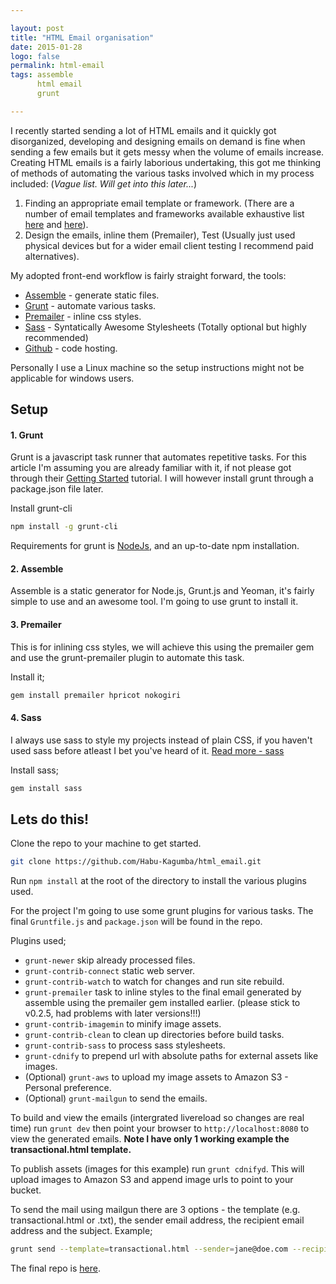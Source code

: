 ```yaml
---

layout: post
title: "HTML Email organisation"
date: 2015-01-28
logo: false
permalink: html-email
tags: assemble
      html email
      grunt

---
```


I recently started sending a lot of HTML emails and it quickly got disorganized, developing and designing emails on demand is fine when sending a few emails but it gets messy when the volume of emails increase. Creating HTML emails is a fairly laborious undertaking, this got me thinking of methods of automating the various tasks involved which in my process included:
(*Vague list. Will get into this later...*)

1.	Finding an appropriate email template or framework. (There are a number of email templates and frameworks available exhaustive list [here](http://responsiveemailresources.com/) and [here](http://rodriguezcommaj.com/resources)).
2.	Design the emails, inline them (Premailer), Test (Usually just used physical devices but for a wider email client testing I recommend paid alternatives).

My adopted front-end workflow is fairly straight forward, the tools:

* [Assemble](http://assemble.io/) - generate static files.
* [Grunt](http://gruntjs.com/) - automate various tasks.
* [Premailer](http://premailer.dialect.ca/) - inline css styles.
* [Sass](http://sass-lang.com/) - Syntatically Awesome Stylesheets (Totally optional but highly recommended)
* [Github](http://github.com) - code hosting.


Personally I use a Linux machine so the setup instructions might not be applicable for windows users.

## Setup

#### 1. Grunt

Grunt is a javascript task runner that automates repetitive tasks. For this article I'm assuming you are already familiar with it, if not please got through their [Getting Started](http://gruntjs.com/getting-started) tutorial. I will however install grunt through a package.json file later.

Install grunt-cli

```bash
npm install -g grunt-cli
```

Requirements for grunt is [NodeJs](http://nodejs.org), and an up-to-date npm installation.

#### 2. Assemble

Assemble is a static generator for Node.js, Grunt.js and Yeoman, it's fairly simple to use and an awesome tool. I'm going to use grunt to install it.

#### 3. Premailer

This is for inlining css styles, we will achieve this using the premailer gem and use the grunt-premailer plugin to automate this task.

Install it;

```bash
gem install premailer hpricot nokogiri
```

#### 4. Sass

I always use sass to style my projects instead of plain CSS, if you haven't used sass before atleast I bet you've heard of it. [Read more - sass](http://sass-lang.com)

Install sass;

```bash
gem install sass
```
## Lets do this!

Clone the repo to your machine to get started.

```bash
git clone https://github.com/Habu-Kagumba/html_email.git
```

Run <code class="post-code">npm install</code> at the root of the directory to install the various plugins used.

For the project I'm going to use some grunt plugins for various tasks. The final <code class="post-code">Gruntfile.js</code> and <code class="post-code">package.json</code> will be found in the repo.

Plugins used;

* <code class="post-code">grunt-newer</code> skip already processed files.
* <code class="post-code">grunt-contrib-connect</code> static web server.
* <code class="post-code">grunt-contrib-watch</code> to watch for changes and run site rebuild.
* <code class="post-code">grunt-premailer</code> task to inline styles to the final email generated by assemble using the premailer gem installed earlier. (please stick to v0.2.5, had problems with later versions!!!)
* <code class="post-code">grunt-contrib-imagemin</code> to minify image assets.
* <code class='post-code'>grunt-contrib-clean</code> to clean up directories before build tasks.
* <code class="posy-code">grunt-contrib-sass</code> to process sass stylesheets.
* <code class="post-code">grunt-cdnify</code> to prepend url with absolute paths for external assets like images.
* (Optional) <code class="post-code">grunt-aws</code> to upload my image assets to Amazon S3 - Personal preference.
* (Optional) <code class="post-code">grunt-mailgun</code> to send the emails.

To build and view the emails (intergrated livereload so changes are real time) run <code class="post-code">grunt dev</code> then point your browser to <code class="post-code">http://localhost:8080</code> to view the generated emails. <strong>Note I have only 1 working example the transactional.html template.</strong>

To publish assets (images for this example) run <code class="post-code">grunt cdnifyd</code>. This will upload images to Amazon S3 and append image urls to point to your bucket.

To send the mail using mailgun there are 3 options - the template (e.g. transactional.html or .txt), the sender email address, the recipient email address and the subject. Example;

```bash
grunt send --template=transactional.html --sender=jane@doe.com --recipient=john@doe.com --subject="This is a subject"
```

The final repo is [here](https://github.com/Habu-Kagumba/html_email).
